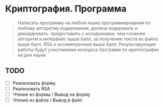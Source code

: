 # Криптография. Программа
> Написать программу на любом языке программирования по любому алгоритму кодирования, должна кодировать и декодировать. предоставить с исходниками. чем сложнее алгоритм и интерфейс выше балл, за получение текста из файла выше балл. RSA и ассиметричные выше балл. Результирующие работы будут участниками конкурса программ по криптографии на дни науки
## TODO
- [ ] Реализовать форму
- [ ] Реализовать RSA
- [ ] Чтение из формы / Вывод на форму
- [ ] Чтение из файла / Вывод в файл
